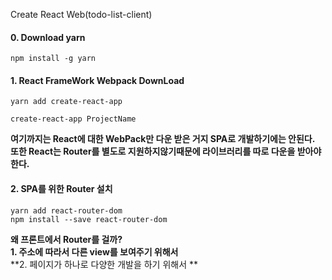 Create React Web(todo-list-client)

#### 0. Download yarn
```npm
npm install -g yarn
```

#### 1. React FrameWork Webpack DownLoad
```npm
yarn add create-react-app

create-react-app ProjectName
```

**여기까지는 React에 대한 WebPack만 다운 받은 거지 SPA로 개발하기에는 안된다.**
**또한 React는 Router를 별도로 지원하지않기때문에 라이브러리를 따로 다운을 받아야한다.**

#### 2. SPA를 위한 Router 설치
```npm
yarn add react-router-dom
npm install --save react-router-dom
```



**왜 프론트에서 Router를 걸까?** <br>
**1. 주소에 따라서 다른 view를 보여주기 위해서** <br>
**2. 페이지가 하나로 다양한 개발을 하기 위해서 ** <br>
